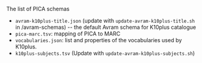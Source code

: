 The list of PICA schemas

- `avram-k10plus-title.json` (update with `update-avram-k10plus-title.sh` in /avram-schemas) -- the default Avram schema for K10plus catalogue
- `pica-marc.tsv`: mapping of PICA to MARC
- `vocabularies.json`: list and properties of the vocabularies used by K10plus.
- `k10plus-subjects.tsv` (Update with `update-avram-k10plus-subjects.sh`)

